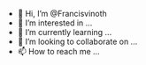 - 👋 Hi, I’m @Francisvinoth
- 👀 I’m interested in ...
- 🌱 I’m currently learning ...
- 💞️ I’m looking to collaborate on ...
- 📫 How to reach me ...

<!---
Francisvinoth/Francisvinoth is a ✨ special ✨ repository because its `README.md` (this file) appears on your GitHub profile.
You can click the Preview link to take a look at your changes.
--->
